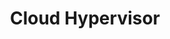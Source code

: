 ---
blog: https://cloudhypervisor.org/blog/
codehost: https://github.com/cloud-hypervisor/cloud-hypervisor
logohandle: cloudhypervisor
sort: cloudhypervisor
title: Cloud Hypervisor
website: https://www.cloudhypervisor.org/
---